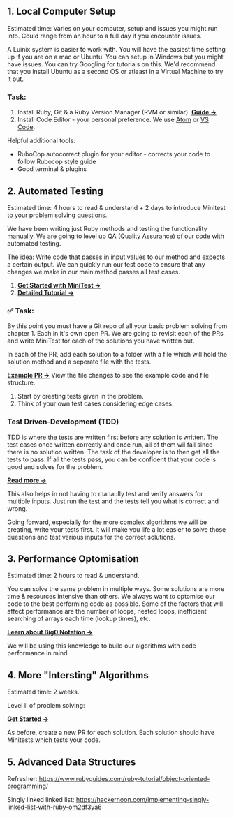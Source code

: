 ## 1. Local Computer Setup
Estimated time: Varies on your computer, setup and issues you might run into. Could range from an hour to a full day if you encounter issues.

A Luinix system is easier to work with. You will have the easiest time setting up if you are on a mac or Ubuntu. 
You can setup in Windows but you might have issues. You can try Googling for tutorials on this. We'd recommend that you install Ubuntu as a second OS or atleast in a Virtual Machine to try it out. 

### Task:

1. Install Ruby, Git & a Ruby Version Manager (RVM or similar). **[Guide →](http://www.installrails.com)**
2. Install Code Editor - your personal preference. We use [Atom](https://atom.io) or [VS Code](https://code.visualstudio.com). 

Helpful additional tools:
* RuboCop autocorrect plugin for your editor - corrects your code to follow Rubocop style guide
* Good terminal & plugins

## 2. Automated Testing
Estimated time: 4 hours to read & understand + 2 days to introduce Minitest to your problem solving questions. 

We have been writing just Ruby methods and testing the functionality manually. We are going to level up QA (Quality Assurance) of our code with automated testing. 

The idea: Write code that passes in input values to our method and expects a certain output. We can quickly run our test code to ensure that any changes we make in our main method passes all test cases. 

1. **[Get Started with MiniTest →](https://semaphoreci.com/community/tutorials/getting-started-with-minitest)**
2. **[Detailed Tutorial →](https://launchschool.com/blog/assert-yourself-an-introduction-to-minitest)**

### ✅ Task:
By this point you must have a Git repo of all your basic problem solving from chapter 1. Each in it's own open PR. 
We are going to revisit each of the PRs and write MiniTest for each of the solutions you have written out. 

In each of the PR, add each solution to a folder with a file which will hold the solution method and a seperate file with the tests.

**[Example PR →](https://github.com/IdentitySquare/Engineering-Internship/pull/3)**
View the file changes to see the example code and file structure.

1. Start by creating tests given in the problem.
2. Think of your own test cases considering edge cases. 

### Test Driven-Development (TDD)

TDD is where the tests are written first before any solution is written. The test cases once written correctly and once run, all of them wil fail since there is no solution written. The task of the developer is to then get all the tests to pass. If all the tests pass, you can be confident that your code is good and solves for the problem. 

**[Read more →](https://www.guru99.com/test-driven-development.html)**

This also helps in not having to manaully test and verify answers for multiple inputs. Just run the test and the tests tell you what is correct and wrong. 

Going forward, especially for the more complex algorithms we will be creating, write your tests first. It will make you life a lot easier to solve those questions and test verious inputs for the correct solutions.


## 3. Performance Optomisation
Estimated time: 2 hours to read & understand.

You can solve the same problem in multiple ways. Some solutions are more time & resources intensive than others. 
We always want to optomise our code to the best performing code as possible. Some of the factors that will affect performance are the number of loops, nested loops, inefficient searching of arrays each time (lookup times), etc. 

**[Learn about Big0 Notation →](https://rob-bell.net/2009/06/a-beginners-guide-to-big-o-notation/)**

We will be using this knowledge to build our algorithms with code performance in mind. 


## 4. More "Intersting" Algorithms
Estimated time: 2 weeks.

Level II of problem solving:

**[Get Started →](https://github.com/IdentitySquare/Engineering-Internship/tree/main/Problems/Medium)**

As before, create a new PR for each solution. Each solution should have Minitests which tests your code. 


## 5. Advanced Data Structures

Refresher: https://www.rubyguides.com/ruby-tutorial/object-oriented-programming/

Singly linked linked list: https://hackernoon.com/implementing-singly-linked-list-with-ruby-om2df3ya6
